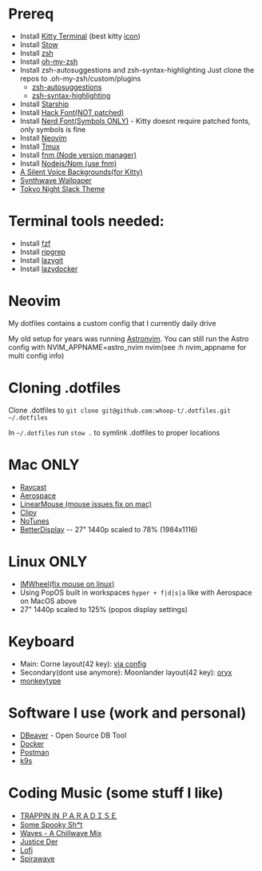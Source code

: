 # Prereq
- Install [Kitty Terminal](https://sw.kovidgoyal.net/kitty/binary/) (best kitty [icon](https://github.com/DinkDonk/kitty-icon))
- Install [Stow](https://formulae.brew.sh/formula/stow)
- Install [zsh](https://github.com/ohmyzsh/ohmyzsh/wiki/Installing-ZSH)
- Install [oh-my-zsh](https://ohmyz.sh/#install)
- Install zsh-autosuggestions and zsh-syntax-highlighting
    Just clone the repos to .oh-my-zsh/custom/plugins
    - [zsh-autosuggestions](https://github.com/zsh-users/zsh-autosuggestions)
    - [zsh-syntax-highlighting](https://github.com/zsh-users/zsh-syntax-highlighting)
- Install [Starship](https://starship.rs/)
- Install [Hack Font(NOT patched)](https://sourcefoundry.org/hack/)
- Install [Nerd Font(Symbols ONLY)](https://www.nerdfonts.com/font-downloads) - Kitty doesnt require patched fonts, only symbols is fine
- Install [Neovim](https://github.com/neovim/neovim/blob/master/INSTALL.md)
- Install [Tmux](https://github.com/tmux/tmux/wiki)
- Install [fnm (Node version manager)](https://github.com/Schniz/fnm/releases)
- Install [Nodejs/Npm (use fnm)](https://nodejs.org/en/download)
- [A Silent Voice Backgrounds(for Kitty)](https://imgur.com/a/P46Fn)
- [Synthwave Wallpaper](https://www.wallpaperflare.com/synthwave-background-music-sunrise-abstract-sunset-pink-wallpaper-bgxcp/download/4096x2304)
- [Tokyo Night Slack Theme](https://github.com/folke/tokyonight.nvim/blob/main/extras/slack/tokyonight_night.txt)

# Terminal tools needed:
- Install [fzf](https://github.com/junegunn/fzf?tab=readme-ov-file#using-git)
- Install [ripgrep](https://github.com/BurntSushi/ripgrep)
- Install [lazygit](https://github.com/jesseduffield/lazygit)
- Install [lazydocker](https://github.com/jesseduffield/lazydocker)

# Neovim
My dotfiles contains a custom config that I currently daily drive

My old setup for years was running [Astronvim](https://github.com/AstroNvim/AstroNvim). You can still run the Astro config with NVIM_APPNAME=astro_nvim nvim(see :h nvim_appname for multi config info)

# Cloning .dotfiles
Clone .dotfiles to `git clone git@github.com:whoop-t/.dotfiles.git ~/.dotfiles`

In `~/.dotfiles` run `stow .` to symlink .dotfiles to proper locations

# Mac ONLY
- [Raycast](https://www.raycast.com/)
- [Aerospace](https://github.com/nikitabobko/AeroSpace)
- [LinearMouse (mouse issues fix on mac)](https://linearmouse.app/)
- [Clipy](https://github.com/Clipy/Clipy)
- [NoTunes](https://github.com/tombonez/noTunes)
- [BetterDisplay](https://github.com/waydabber/BetterDisplay) -- 27" 1440p scaled to 78% (1984x1116)

# Linux ONLY
- [IMWheel(fix mouse on linux)](https://wiki.archlinux.org/title/IMWheel)
- Using PopOS built in workspaces `hyper + f|d|s|a` like with Aerospace on MacOS above
- 27" 1440p scaled to 125% (popos display settings)

# Keyboard
- Main: Corne layout(42 key): [via config](https://github.com/whoop-t/corne_42_key)
- Secondary(dont use anymore): Moonlander layout(42 key): [oryx](https://configure.zsa.io/moonlander/layouts/0p0pw/latest/0)
- [monkeytype](https://monkeytype.com/profile/whoop)

# Software I use (work and personal)
- [DBeaver](https://dbeaver.io/) - Open Source DB Tool
- [Docker](https://www.docker.com/)
- [Postman](https://www.postman.com/)
- [k9s](https://github.com/derailed/k9s)

# Coding Music (some stuff I like)
- [TRAPPIN IN ＰＡＲＡＤＩＳＥ](https://www.youtube.com/watch?v=1-M6Ceavg6U)
- [Some Spooky Sh*t](https://www.youtube.com/watch?v=iB62kegfyW8)
- [Waves - A Chillwave Mix](https://www.youtube.com/watch?v=kwLTw8F8yN8)
- [Justice Der](https://www.youtube.com/watch?v=mPymRFeTJa4)
- [Lofi](https://www.youtube.com/watch?v=TwWmfyKInKo)
- [Spirawave](https://www.youtube.com/watch?v=ALgDxZZLDbA)
